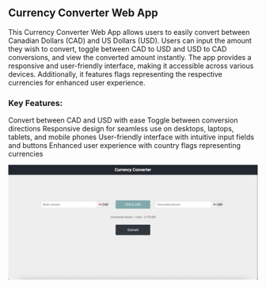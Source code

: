 ## Currency Converter Web App

This Currency Converter Web App allows users to easily convert between Canadian Dollars (CAD) and US Dollars (USD). Users can input the amount they wish to convert, toggle between CAD to USD and USD to CAD conversions, and view the converted amount instantly. The app provides a responsive and user-friendly interface, making it accessible across various devices. Additionally, it features flags representing the respective currencies for enhanced user experience.

### Key Features:

Convert between CAD and USD with ease
Toggle between conversion directions
Responsive design for seamless use on desktops, laptops, tablets, and mobile phones
User-friendly interface with intuitive input fields and buttons
Enhanced user experience with country flags representing currencies

![Alt text](image.png)